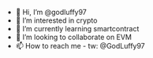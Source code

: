 - 👋 Hi, I’m @godluffy97
- 👀 I’m interested in crypto
- 🌱 I’m currently learning smartcontract
- 💞️ I’m looking to collaborate on EVM
- 📫 How to reach me  - tw: @GodLuffy97

<!---
godluffy97/godluffy97 is a ✨ special ✨ repository because its `README.md` (this file) appears on your GitHub profile.
You can click the Preview link to take a look at your changes.
--->
